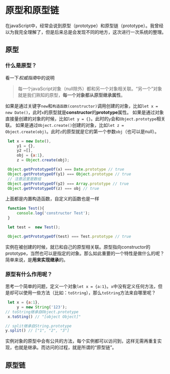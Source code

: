 # 原型和原型链

在javaScript中，经常会说到原型（prototype）和原型链（prototype）。我曾经以为我完全理解了，但是后来总是会发现不同的地方，这次进行一次系统的整理。

## 原型

### 什么是原型？

看一下*权威指南*中的说明
> 每一个javaScript对象（null除外）都和另一个对象相关联。“另一个”对象就是我们熟知的原型，**每一个对象都从原型继承属性**。

如果是通过关键字`new`和`构造函数(constructor)`调用创建的对象，比如`let x = new Date()`，此时`x`的原型就是**constructor**的**prototype**属性。
如果是通过对象直接量创建的对象的时候，比如`let y = {}`。此时的`y`会和`Object.prototype`相关联。
如果是通过`Object.create()`创建的对象，比如`let z = Object.create(obj)`。此时`z`的原型就是它的第一个参数`obj`（也可以是null）。

```js
 let x = new Date(),
     y1 = {},
     y2 =[],
     obj = {a:1},
     z = Object.create(obj);

 Object.getPrototypeOf(x) === Date.prototype // true
 Object.getPrototypeOf(y1) === Object.prototype // true
 // 注意这里是数组
 Object.getPrototypeOf(y2) === Array.prototype // true
 Object.getPrototypeOf(z) === obj // true

```
上面都是内置构造函数，自定义的函数也是一样

```js
 function Test(){
     console.log('constructor Test');
 }

 let test =  new Test();

 Object.getPrototypeOf(test) === Test.prototype // true
```

实例在被创建的时候，就已和自己的原型相关联。原型指向constructor的prototype，当然也可以是指定的对象。那么如此重要的一个特性是做什么的呢？简单来说，是**用来实现继承**的。

### 原型有什么作用呢？

思考一个简单的问题，定义一个对象`let x = {a:1}`。`x`中没有定义任何方法，但是却可以使用一些方法（比如：`toString`），那么`toString`方法来自哪里呢？

```js
 let x = {a:1},
     y = new String('123');
// toString继承自Object.prototype
 x.toSting() // "[object Object]"

// split继承自String.prototype
y.split() // ["1", "2", "3"]
```
实例对象的原型中会有公共的方法，每个实例都可以访问到，这样无需再重复实现，也就是继承。而访问的过程，就是所谓的“原型链”。

## 原型链
